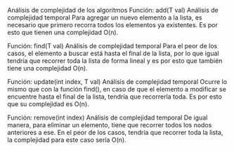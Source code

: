 Análisis de complejidad de los algoritmos
Función: add(T val)
Análisis de complejidad temporal
Para agregar un nuevo elemento a la lista, es necesario que primero recorra todos los elementos ya existentes. Es por esto que tienen una complejidad O(n).

Función: find(T val)
Análisis de complejidad temporal
Para el peor de los casos, el elemento a buscar está hasta el final de la lista, por lo que igual tendría que recorrer toda la lista de forma lineal y es por esto que también tiene una complejidad O(n).

Función: update(int index, T val)
Análisis de complejidad temporal
Ocurre lo mismo que con la función find(), en caso de que el elemento a modificar se encuentre hasta el final de la lista, tendría que recorrerla toda. Es por esto que su complejidad es O(n).

Función: remove(int index)
Análisis de complejidad temporal
De igual manera, para eliminar un elemento, tiene que recorrer todos los nodos anteriores a ese. En el peor de los casos, tendría que recorrer toda la lista, la complejidad para este caso sería O(n).
